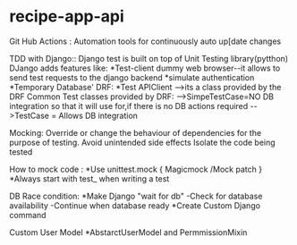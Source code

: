 # recipe-app-api




Git Hub Actions :
Automation tools for continuously auto up[date changes

TDD with Django::
 Django test is built on top of Unit Testing library(pytthon)
 DJango adds features like:
    *Test-client dummy web browser--it allows to send test requests to the django backend
    *simulate authentication
    *Temporary Database'
 DRF:
    *Test APIClient -->its a class provided by the DRF
Common Test classes provided by DRF:
    -->SimpeTestCase=NO DB integration so that it will use for,if there is no DB actions required
    -->TestCase =  Allows DB integration

Mocking:
Override or change the behaviour of dependencies  for the purpose of testing.
Avoid unintended side effects
Isolate the code being tested

How to mock code :
*Use unittest.mock
   { Magicmock /Mock 
    patch }
*Always start with test_ when writing a test

DB Race condition:
*Make Django "wait for db"
    -Check for database availability
    -Continue when database ready
*Create Custom Django command


Custom User Model
*AbstarctUserModel and PermmissionMixin